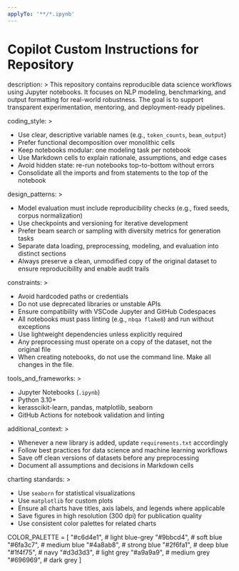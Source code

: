 ```yaml
---
applyTo: '**/*.ipynb'
---
```

# Copilot Custom Instructions for Repository

description: >
  This repository contains reproducible data science workflows using Jupyter notebooks. It focuses on NLP modeling, benchmarking, and output formatting for real-world robustness. The goal is to support transparent experimentation, mentoring, and deployment-ready pipelines.

coding_style: >
  - Use clear, descriptive variable names (e.g., `token_counts`, `beam_output`)
  - Prefer functional decomposition over monolithic cells
  - Keep notebooks modular: one modeling task per notebook
  - Use Markdown cells to explain rationale, assumptions, and edge cases
  - Avoid hidden state: re-run notebooks top-to-bottom without errors
  - Consolidate all the imports and from statements to the top of the notebook

design_patterns: >
  - Model evaluation must include reproducibility checks (e.g., fixed seeds, corpus normalization)
  - Use checkpoints and versioning for iterative development
  - Prefer beam search or sampling with diversity metrics for generation tasks
  - Separate data loading, preprocessing, modeling, and evaluation into distinct sections
  - Always preserve a clean, unmodified copy of the original dataset to ensure reproducibility and enable audit trails

constraints: >
  - Avoid hardcoded paths or credentials
  - Do not use deprecated libraries or unstable APIs
  - Ensure compatibility with VSCode Jupyter and GitHub Codespaces
  - All notebooks must pass linting (e.g., `nbqa flake8`) and run without exceptions
  - Use lightweight dependencies unless explicitly required
  - Any preprocessing must operate on a copy of the dataset, not the original file
  - When creating notebooks, do not use the command line. Make all changes in the file.

tools_and_frameworks: >
  - Jupyter Notebooks (`.ipynb`)
  - Python 3.10+
  - kerasscikit-learn, pandas, matplotlib, seaborn
  - GitHub Actions for notebook validation and linting

additional_context: >
  - Whenever a new library is added, update `requirements.txt` accordingly
  - Follow best practices for data science and machine learning workflows
  - Save off clean versions of datasets before any preprocessing
  - Document all assumptions and decisions in Markdown cells
  
charting standards: >
  - Use `seaborn` for statistical visualizations
  - Use `matplotlib` for custom plots
  - Ensure all charts have titles, axis labels, and legends where applicable
  - Save figures in high resolution (300 dpi) for publication quality
  - Use consistent color palettes for related charts

COLOR_PALETTE = [
    "#c6d4e1",  # light blue-grey
    "#9bbcd4",  # soft blue
    "#6fa3c7",  # medium blue
    "#4a8ab8",  # strong blue
    "#2f6fa1",  # deep blue
    "#1f4f75",  # navy
    "#d3d3d3",  # light grey
    "#a9a9a9",  # medium grey
    "#696969",  # dark grey
]